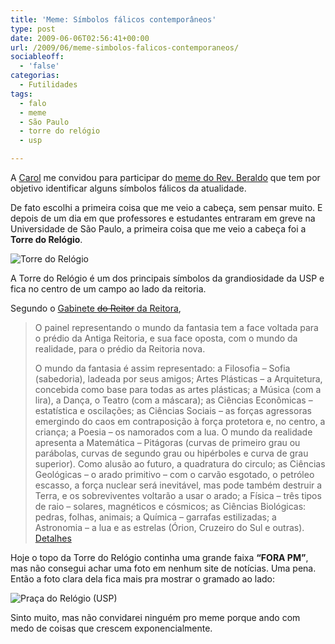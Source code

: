 ```yaml
---
title: 'Meme: Símbolos fálicos contemporâneos'
type: post
date: 2009-06-06T02:56:41+00:00
url: /2009/06/meme-simbolos-falicos-contemporaneos/
sociableoff:
  - 'false'
categorias:
  - Futilidades
tags:
  - falo
  - meme
  - São Paulo
  - torre do relógio
  - usp

---
```

A [Carol][1] me convidou para participar do [meme do Rev. Beraldo][2] que tem por objetivo identificar alguns símbolos fálicos da atualidade.

De fato escolhi a primeira coisa que me veio a cabeça, sem pensar muito. E depois de um dia em que professores e estudantes entraram em greve na Universidade de São Paulo, a primeira coisa que me veio a cabeça foi a **Torre do Relógio**.

![Torre do Relógio](/wp-content/uploads/2009/06/torre.jpg)

A Torre do Relógio é um dos principais símbolos da grandiosidade da USP e fica no centro de um campo ao lado da reitoria.

Segundo o [Gabinete <del>do Reitor</del> <add>da Reitora</add>][4],

> O painel representando o mundo da fantasia tem a face voltada para o prédio da Antiga Reitoria, e sua face oposta, com o mundo da realidade, para o prédio da Reitoria nova.
>
> O mundo da fantasia é assim representado: a Filosofia – Sofia (sabedoria), ladeada por seus amigos; Artes Plásticas – a Arquitetura, concebida como base para todas as artes plásticas; a Música (com a lira), a Dança, o Teatro (com a máscara); as Ciências Econômicas – estatística e oscilações; as Ciências Sociais – as forças agressoras emergindo do caos em contraposição à força protetora e, no centro, a criança; a Poesia – os namorados com a lua. O mundo da realidade apresenta a Matemática – Pitágoras (curvas de primeiro grau ou parábolas, curvas de segundo grau ou hipérboles e curva de grau superior). Como alusão ao futuro, a quadratura do circulo; as Ciências Geológicas – o arado primitivo – com o carvão esgotado, o petróleo escasso, a força nuclear será inevitável, mas pode também destruir a Terra, e os sobreviventes voltarão a usar o arado; a Física – três tipos de raio – solares, magnéticos e cósmicos; as Ciências Biológicas: pedras, folhas, animais; a Química – garrafas estilizadas; a Astronomia – a lua e as estrelas (Órion, Cruzeiro do Sul e outras). [Detalhes][5]

Hoje o topo da Torre do Relógio continha uma grande faixa **“FORA PM”**, mas não consegui achar uma foto em nenhum site de notícias. Uma pena. Então a foto clara dela fica mais pra mostrar o gramado ao lado:

![Praça do Relógio (USP)](/wp-content/uploads/2009/06/praca_relogio-usp.jpg)

Sinto muito, mas não convidarei ninguém pro meme porque ando com medo de coisas que crescem exponencialmente.

 [1]: http://carolinapeters.com/meme-simbolos-falicos-contemporaneos/
 [2]: http://cabaladada.wordpress.com/2009/05/31/meme-simbolos-falicos-contemporaneos/
 [4]: http://www.usp.br/gr/torre.php
 [5]: http://www.usp.br/gr/torredet.php

